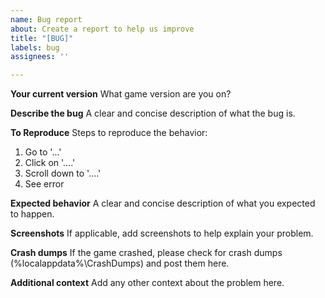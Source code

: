 ```yaml
---
name: Bug report
about: Create a report to help us improve
title: "[BUG]"
labels: bug
assignees: ''

---
```


**Your current version**
What game version are you on?

**Describe the bug**
A clear and concise description of what the bug is.

**To Reproduce**
Steps to reproduce the behavior:
1. Go to '...'
2. Click on '....'
3. Scroll down to '....'
4. See error

**Expected behavior**
A clear and concise description of what you expected to happen.

**Screenshots**
If applicable, add screenshots to help explain your problem.

**Crash dumps**
If the game crashed, please check for crash dumps (%localappdata%\CrashDumps) and post them here.

**Additional context**
Add any other context about the problem here.
